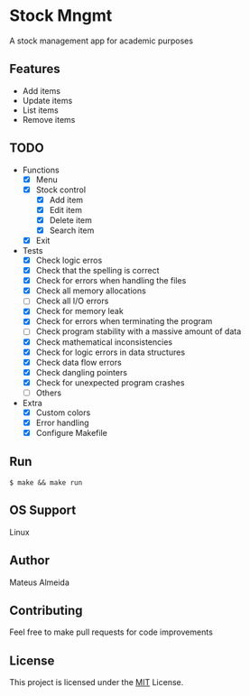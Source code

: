 # Stock Mngmt

A stock management app for academic purposes

## Features

- Add items
- Update items
- List items
- Remove items

## TODO

- Functions
  - [x] Menu
  - [x] Stock control
  	- [x] Add item
  	- [x] Edit item
  	- [x] Delete item
  	- [x] Search item
  - [x] Exit

- Tests
  - [x] Check logic erros
  - [x] Check that the spelling is correct
  - [x] Check for errors when handling the files
  - [x] Check all memory allocations
  - [ ] Check all I/O errors
  - [x] Check for memory leak
  - [x] Check for errors when terminating the program
  - [ ] Check program stability with a massive amount of data
  - [x] Check mathematical inconsistencies
  - [x] Check for logic errors in data structures
  - [x] Check data flow errors
  - [x] Check dangling pointers
  - [x] Check for unexpected program crashes
  - [ ] Others

- Extra
  - [x] Custom colors
  - [x] Error handling
  - [x] Configure Makefile

## Run

```
$ make && make run
```

## OS Support

Linux

## Author

Mateus Almeida

## Contributing

Feel free to make pull requests for code improvements

## License

This project is licensed under the [MIT](https://github.com/imsouza/inv-mngmt/blob/main/LICENSE) License.





